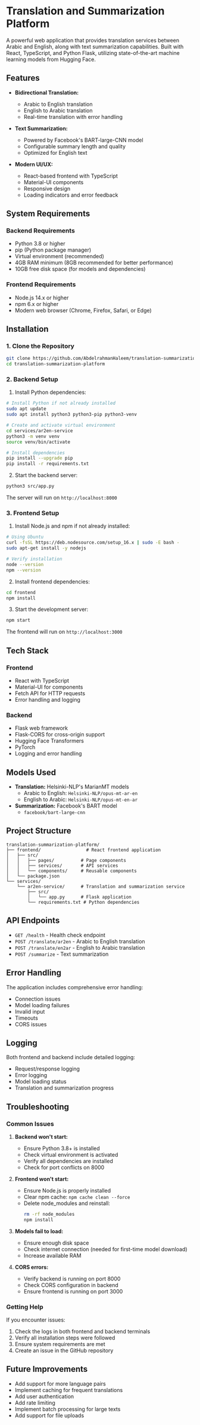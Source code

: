 # Translation and Summarization Platform

A powerful web application that provides translation services between Arabic and English, along with text summarization capabilities. Built with React, TypeScript, and Python Flask, utilizing state-of-the-art machine learning models from Hugging Face.

## Features

- **Bidirectional Translation:**
  - Arabic to English translation
  - English to Arabic translation
  - Real-time translation with error handling

- **Text Summarization:**
  - Powered by Facebook's BART-large-CNN model
  - Configurable summary length and quality
  - Optimized for English text

- **Modern UI/UX:**
  - React-based frontend with TypeScript
  - Material-UI components
  - Responsive design
  - Loading indicators and error feedback

## System Requirements

### Backend Requirements
- Python 3.8 or higher
- pip (Python package manager)
- Virtual environment (recommended)
- 4GB RAM minimum (8GB recommended for better performance)
- 10GB free disk space (for models and dependencies)

### Frontend Requirements
- Node.js 14.x or higher
- npm 6.x or higher
- Modern web browser (Chrome, Firefox, Safari, or Edge)

## Installation

### 1. Clone the Repository
```bash
git clone https://github.com/AbdelrahmanHaleem/translation-summarization-platform.git
cd translation-summarization-platform
```

### 2. Backend Setup
1. Install Python dependencies:
```bash
# Install Python if not already installed
sudo apt update
sudo apt install python3 python3-pip python3-venv

# Create and activate virtual environment
cd services/ar2en-service
python3 -m venv venv
source venv/bin/activate

# Install dependencies
pip install --upgrade pip
pip install -r requirements.txt
```

2. Start the backend server:
```bash
python3 src/app.py
```
The server will run on `http://localhost:8000`

### 3. Frontend Setup
1. Install Node.js and npm if not already installed:
```bash
# Using Ubuntu
curl -fsSL https://deb.nodesource.com/setup_16.x | sudo -E bash -
sudo apt-get install -y nodejs

# Verify installation
node --version
npm --version
```

2. Install frontend dependencies:
```bash
cd frontend
npm install
```

3. Start the development server:
```bash
npm start
```
The frontend will run on `http://localhost:3000`

## Tech Stack

### Frontend
- React with TypeScript
- Material-UI for components
- Fetch API for HTTP requests
- Error handling and logging

### Backend
- Flask web framework
- Flask-CORS for cross-origin support
- Hugging Face Transformers
- PyTorch
- Logging and error handling

## Models Used

- **Translation:** Helsinki-NLP's MarianMT models
  - Arabic to English: `Helsinki-NLP/opus-mt-ar-en`
  - English to Arabic: `Helsinki-NLP/opus-mt-en-ar`
- **Summarization:** Facebook's BART model
  - `facebook/bart-large-cnn`

## Project Structure

```
translation-summarization-platform/
├── frontend/                 # React frontend application
│   ├── src/
│   │   ├── pages/          # Page components
│   │   ├── services/       # API services
│   │   └── components/     # Reusable components
│   └── package.json
└── services/
    └── ar2en-service/      # Translation and summarization service
        ├── src/
        │   └── app.py      # Flask application
        └── requirements.txt # Python dependencies
```

## API Endpoints

- `GET /health` - Health check endpoint
- `POST /translate/ar2en` - Arabic to English translation
- `POST /translate/en2ar` - English to Arabic translation
- `POST /summarize` - Text summarization

## Error Handling

The application includes comprehensive error handling:
- Connection issues
- Model loading failures
- Invalid input
- Timeouts
- CORS issues

## Logging

Both frontend and backend include detailed logging:
- Request/response logging
- Error logging
- Model loading status
- Translation and summarization progress

## Troubleshooting

### Common Issues

1. **Backend won't start:**
   - Ensure Python 3.8+ is installed
   - Check virtual environment is activated
   - Verify all dependencies are installed
   - Check for port conflicts on 8000

2. **Frontend won't start:**
   - Ensure Node.js is properly installed
   - Clear npm cache: `npm cache clean --force`
   - Delete node_modules and reinstall: 
     ```bash
     rm -rf node_modules
     npm install
     ```

3. **Models fail to load:**
   - Ensure enough disk space
   - Check internet connection (needed for first-time model download)
   - Increase available RAM

4. **CORS errors:**
   - Verify backend is running on port 8000
   - Check CORS configuration in backend
   - Ensure frontend is running on port 3000

### Getting Help

If you encounter issues:
1. Check the logs in both frontend and backend terminals
2. Verify all installation steps were followed
3. Ensure system requirements are met
4. Create an issue in the GitHub repository

## Future Improvements

- Add support for more language pairs
- Implement caching for frequent translations
- Add user authentication
- Add rate limiting
- Implement batch processing for large texts
- Add support for file uploads
